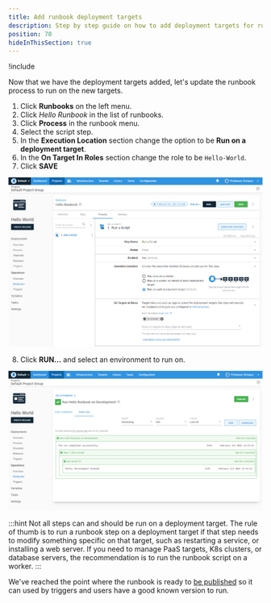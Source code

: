 ```yaml
---
title: Add runbook deployment targets
description: Step by step guide on how to add deployment targets for runbooks in Octopus Deploy.
position: 70
hideInThisSection: true
---
```


!include <add-deployment-targets>

Now that we have the deployment targets added, let's update the runbook process to run on the new targets.

1. Click **Runbooks** on the left menu.
1. Click *Hello Runbook* in the list of runbooks.
1. Click **Process** in the runbook menu.
1. Select the script step.
1. In the **Execution Location** section change the option to be **Run on a deployment target**.
1. In the **On Target In Roles** section change the role to be `Hello-World`.
1. Click **SAVE**

![Changing the script step to run on a deployment target](images/run-script-on-deployment-target.png)

8. Click **RUN...** and select an environment to run on.

![Running the runbook script on a deployment target](images/run-deployment-target-results.png)

:::hint
Not all steps can and should be run on a deployment target.  The rule of thumb is to run a runbook step on a deployment target if that step needs to modify something specific on that target, such as restarting a service, or installing a web server.  If you need to manage PaaS targets, K8s clusters, or database servers, the recommendation is to run the runbook script on a worker.
:::

We've reached the point where the runbook is ready to [be published](/docs/getting-started/first-deployment/publishing-a-runbook.md) so it can used by triggers and users have a good known version to run.
